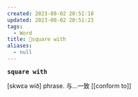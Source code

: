 ```yaml
---
created: 2023-08-02 20:51:18
updated: 2023-08-02 20:51:23
tags:
  - Word
title: 📖square with
aliases:
  - null
---
```


<pre><strong>square with</strong></pre>
[skwɛə wið]
phrase. 与...⼀致
[[conform to]]
